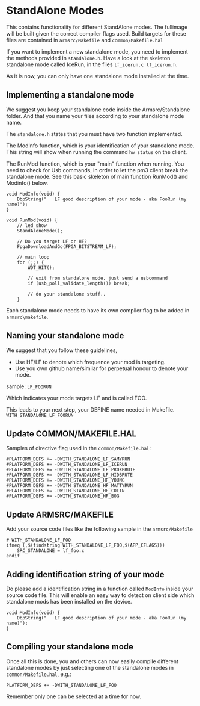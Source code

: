 # StandAlone Modes

This contains functionality for different StandAlone modes. The fullimage will be built given the correct compiler flags used. Build targets for these files are contained in `armsrc/Makefile` and `common/Makefile.hal`

If you want to implement a new standalone mode, you need to implement the methods provided in `standalone.h`.
Have a look at the skeleton standalone mode called IceRun, in the files `lf_icerun.c lf_icerun.h`.

As it is now, you can only have one standalone mode installed at the time.  

## Implementing a standalone mode

We suggest you keep your standalone code inside the Armsrc/Standalone folder. And that you name your files according to your standalone mode name.

The `standalone.h` states that you must have two function implemented. 

The ModInfo function, which is your identification of your standalone mode.  This string will show when running the command `hw status` on the client.

The RunMod function, which is your "main" function when running.  You need to check for Usb commands,  in order to let the pm3 client break the standalone mode.  See this basic skeleton of main function RunMod() and Modinfo() below.

````
void ModInfo(void) {
    DbpString("   LF good description of your mode - aka FooRun (my name)");
}

void RunMod(void) {
    // led show
    StandAloneMode();

    // Do you target LF or HF?
    FpgaDownloadAndGo(FPGA_BITSTREAM_LF);

    // main loop
    for (;;) {
        WDT_HIT();

        // exit from standalone mode, just send a usbcommand
        if (usb_poll_validate_length()) break;

        // do your standalone stuff..
    }
````

Each standalone mode needs to have its own compiler flag to be added in `armsrc\makefile`.

## Naming your standalone mode

We suggest that you follow these guidelines,
- Use HF/LF to denote which frequence your mod is targeting.  
- Use you own github name/similar for perpetual honour to denote your mode.

sample:
 `LF_FOORUN`

Which indicates your mode targets LF and is called FOO.

This leads to your next step, your DEFINE name needed in Makefile.
`WITH_STANDALONE_LF_FOORUN`


## Update COMMON/MAKEFILE.HAL

Samples of directive flag used in the `common/Makefile.hal`:
```
#PLATFORM_DEFS += -DWITH_STANDALONE_LF_SAMYRUN
#PLATFORM_DEFS += -DWITH_STANDALONE_LF_ICERUN
#PLATFORM_DEFS += -DWITH_STANDALONE_LF_PROXBRUTE
#PLATFORM_DEFS += -DWITH_STANDALONE_LF_HIDBRUTE
#PLATFORM_DEFS += -DWITH_STANDALONE_HF_YOUNG
#PLATFORM_DEFS += -DWITH_STANDALONE_HF_MATTYRUN
#PLATFORM_DEFS += -DWITH_STANDALONE_HF_COLIN
#PLATFORM_DEFS += -DWITH_STANDALONE_HF_BOG
```

## Update ARMSRC/MAKEFILE
Add your source code files like the following sample in the `armsrc/Makefile`

```
# WITH_STANDALONE_LF_FOO
ifneq (,$(findstring WITH_STANDALONE_LF_FOO,$(APP_CFLAGS)))
    SRC_STANDALONE = lf_foo.c
endif
```

## Adding identification string of your mode
Do please add a identification string in a function called `ModInfo` inside your source code file.
This will enable an easy way to detect on client side which standalone mods has been installed on the device.

````
void ModInfo(void) {
    DbpString("   LF good description of your mode - aka FooRun (my name)");
}
````

## Compiling your standalone mode
Once all this is done, you and others can now easily compile different standalone modes by just selecting one of the standalone modes in `common/Makefile.hal`, e.g.:

```
PLATFORM_DEFS += -DWITH_STANDALONE_LF_FOO
```

Remember only one can be selected at a time for now.
